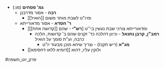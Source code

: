 * **גמ' פסחים** (מו:)
	* **רבה** \- אסור מדרבנן
		* ומיו"ט לשבת מותר משום [[הואיל]]
	* **ר' חסדא** \- אסור מדאורייתא
		* ומדאורייתא צורכי שבת נעשין בי''ט \[**רש"י** \- שהם [[קדושה אחת]]\]
			* **רמב"ן, קרבן נתנאל** \- וכיוון דהלכה כד' זקנים שהם ב' קדושות, הלכה כרבה, וע"ת סומך על הואיל
				* **מג"א** (ריש תקכז) \- וצריך שיהא מוכן מבעוד יו"ט
		* ולוקין עליו, דהוא [[דומיא ללאו דחסימא]]

#פרק_יוט_תשפה